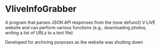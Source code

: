 # VliveInfoGrabber

A program that parses JSON API responses from the (now defunct) V LIVE website and can perform various functions (e.g., downloading photos, writing a list of URLs to a text file)

Developed for archiving purposes as the website was shutting down
